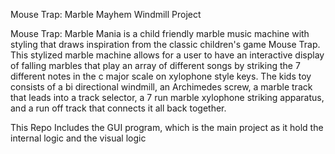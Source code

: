 Mouse Trap: Marble Mayhem Windmill Project

Mouse Trap: Marble Mania is a child friendly marble music machine with styling that draws inspiration from the classic children's game Mouse Trap. This stylized marble machine allows for a user to have an interactive display of falling marbles that play an array of different songs by striking the 7 different notes in the c major scale on xylophone style keys. The kids toy consists of a bi directional windmill, an Archimedes screw, a marble track that leads into a track selector, a 7 run marble xylophone striking apparatus, and a run off track that connects it all back together. 

This Repo Includes the GUI program, which is the main project as it hold the internal logic and the visual logic
